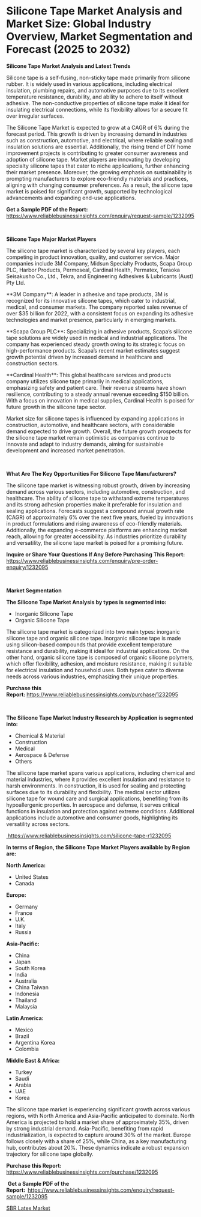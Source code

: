 <p><h1>Silicone Tape Market Analysis and Market Size: Global Industry Overview, Market Segmentation and Forecast (2025 to 2032)</h1></p><p><strong>Silicone Tape Market Analysis and Latest Trends</strong></p>
<p><p>Silicone tape is a self-fusing, non-sticky tape made primarily from silicone rubber. It is widely used in various applications, including electrical insulation, plumbing repairs, and automotive purposes due to its excellent temperature resistance, durability, and ability to adhere to itself without adhesive. The non-conductive properties of silicone tape make it ideal for insulating electrical connections, while its flexibility allows for a secure fit over irregular surfaces. </p><p>The Silicone Tape Market is expected to grow at a CAGR of 6% during the forecast period. This growth is driven by increasing demand in industries such as construction, automotive, and electrical, where reliable sealing and insulation solutions are essential. Additionally, the rising trend of DIY home improvement projects is contributing to greater consumer awareness and adoption of silicone tape. Market players are innovating by developing specialty silicone tapes that cater to niche applications, further enhancing their market presence. Moreover, the growing emphasis on sustainability is prompting manufacturers to explore eco-friendly materials and practices, aligning with changing consumer preferences. As a result, the silicone tape market is poised for significant growth, supported by technological advancements and expanding end-use applications.</p></p>
<p><strong>Get a Sample PDF of the Report:&nbsp;</strong> <a href="https://www.reliablebusinessinsights.com/enquiry/request-sample/1232095?utm_campaign=2276&utm_medium=2&utm_source=Github&utm_content=ia&utm_term=01042025&utm_id=silicone-tape">https://www.reliablebusinessinsights.com/enquiry/request-sample/1232095</a></p>
<p>&nbsp;</p>
<p><strong>Silicone Tape Major Market Players</strong></p>
<p><p>The silicone tape market is characterized by several key players, each competing in product innovation, quality, and customer service. Major companies include 3M Company, Midsun Specialty Products, Scapa Group PLC, Harbor Products, Permoseal, Cardinal Health, Permatex, Teraoka Seisakusho Co., Ltd., Tekra, and Engineering Adhesives & Lubricants (Aust) Pty Ltd.</p><p>**3M Company**: A leader in adhesive and tape products, 3M is recognized for its innovative silicone tapes, which cater to industrial, medical, and consumer markets. The company reported sales revenue of over $35 billion for 2022, with a consistent focus on expanding its adhesive technologies and market presence, particularly in emerging markets.</p><p>**Scapa Group PLC**: Specializing in adhesive products, Scapa’s silicone tape solutions are widely used in medical and industrial applications. The company has experienced steady growth owing to its strategic focus on high-performance products. Scapa’s recent market estimates suggest growth potential driven by increased demand in healthcare and construction sectors.</p><p>**Cardinal Health**: This global healthcare services and products company utilizes silicone tape primarily in medical applications, emphasizing safety and patient care. Their revenue streams have shown resilience, contributing to a steady annual revenue exceeding $150 billion. With a focus on innovation in medical supplies, Cardinal Health is poised for future growth in the silicone tape sector.</p><p>Market size for silicone tapes is influenced by expanding applications in construction, automotive, and healthcare sectors, with considerable demand expected to drive growth. Overall, the future growth prospects for the silicone tape market remain optimistic as companies continue to innovate and adapt to industry demands, aiming for sustainable development and increased market penetration.</p></p>
<p>&nbsp;</p>
<p><strong>What Are The Key Opportunities For Silicone Tape Manufacturers?</strong></p>
<p><p>The silicone tape market is witnessing robust growth, driven by increasing demand across various sectors, including automotive, construction, and healthcare. The ability of silicone tape to withstand extreme temperatures and its strong adhesion properties make it preferable for insulation and sealing applications. Forecasts suggest a compound annual growth rate (CAGR) of approximately 6% over the next five years, fueled by innovations in product formulations and rising awareness of eco-friendly materials. Additionally, the expanding e-commerce platforms are enhancing market reach, allowing for greater accessibility. As industries prioritize durability and versatility, the silicone tape market is poised for a promising future.</p></p>
<p><strong>Inquire or Share Your Questions If Any Before Purchasing This Report:</strong> <a href="https://www.reliablebusinessinsights.com/enquiry/pre-order-enquiry/1232095?utm_campaign=2276&utm_medium=2&utm_source=Github&utm_content=ia&utm_term=01042025&utm_id=silicone-tape">https://www.reliablebusinessinsights.com/enquiry/pre-order-enquiry/1232095</a></p>
<p>&nbsp;</p>
<p><strong>Market Segmentation</strong></p>
<p><strong>The Silicone Tape Market Analysis by types is segmented into:</strong></p>
<p><ul><li>Inorganic Silicone Tape</li><li>Organic Silicone Tape</li></ul></p>
<p><p>The silicone tape market is categorized into two main types: inorganic silicone tape and organic silicone tape. Inorganic silicone tape is made using silicon-based compounds that provide excellent temperature resistance and durability, making it ideal for industrial applications. On the other hand, organic silicone tape is composed of organic silicone polymers, which offer flexibility, adhesion, and moisture resistance, making it suitable for electrical insulation and household uses. Both types cater to diverse needs across various industries, emphasizing their unique properties.</p></p>
<p><strong>Purchase this Report:&nbsp;</strong><a href="https://www.reliablebusinessinsights.com/purchase/1232095?utm_campaign=2276&utm_medium=2&utm_source=Github&utm_content=ia&utm_term=01042025&utm_id=silicone-tape">https://www.reliablebusinessinsights.com/purchase/1232095</a></p>
<p>&nbsp;</p>
<p><strong>The Silicone Tape Market Industry Research by Application is segmented into:</strong></p>
<p><ul><li>Chemical & Material</li><li>Construction</li><li>Medical</li><li>Aerospace & Defense</li><li>Others</li></ul></p>
<p><p>The silicone tape market spans various applications, including chemical and material industries, where it provides excellent insulation and resistance to harsh environments. In construction, it is used for sealing and protecting surfaces due to its durability and flexibility. The medical sector utilizes silicone tape for wound care and surgical applications, benefiting from its hypoallergenic properties. In aerospace and defense, it serves critical functions in insulation and protection against extreme conditions. Additional applications include automotive and consumer goods, highlighting its versatility across sectors.</p></p>
<p><a href="https://www.reliablebusinessinsights.com/silicone-tape-r1232095?utm_campaign=2276&utm_medium=2&utm_source=Github&utm_content=ia&utm_term=01042025&utm_id=silicone-tape">&nbsp;https://www.reliablebusinessinsights.com/silicone-tape-r1232095</a></p>
<p><strong>In terms of Region, the Silicone Tape Market Players available by Region are:</strong></p>
<p>
    <p> <strong> North America: </strong>
        <ul>
            <li>United States</li>
            <li>Canada</li>
        </ul>
        </p> 
    <p> <strong> Europe: </strong>
        <ul>
            <li>Germany</li>
            <li>France</li>
            <li>U.K.</li>
            <li>Italy</li>
            <li>Russia</li>
        </ul>
        </p> 
    <p> <strong> Asia-Pacific: </strong>
        <ul>
            <li>China</li>
            <li>Japan</li>
            <li>South Korea</li>
            <li>India</li>
            <li>Australia</li>
            <li>China Taiwan</li>
            <li>Indonesia</li>
            <li>Thailand</li>
            <li>Malaysia</li>
        </ul>
        </p> 
    <p> <strong> Latin America: </strong>
        <ul>
            <li>Mexico</li>
            <li>Brazil</li>
            <li>Argentina Korea</li>
            <li>Colombia</li>
        </ul>
        </p> 
    <p> <strong> Middle East & Africa: </strong>
        <ul>
            <li>Turkey</li>
            <li>Saudi</li>
            <li>Arabia</li>
            <li>UAE</li>
            <li>Korea</li>
        </ul>
    </p>
    </p>
<p><p>The silicone tape market is experiencing significant growth across various regions, with North America and Asia-Pacific anticipated to dominate. North America is projected to hold a market share of approximately 35%, driven by strong industrial demand. Asia-Pacific, benefiting from rapid industrialization, is expected to capture around 30% of the market. Europe follows closely with a share of 25%, while China, as a key manufacturing hub, contributes about 20%. These dynamics indicate a robust expansion trajectory for silicone tape globally.</p></p>
<p><strong>Purchase this Report: </strong><a href="https://www.reliablebusinessinsights.com/purchase/1232095?utm_campaign=2276&utm_medium=2&utm_source=Github&utm_content=ia&utm_term=01042025&utm_id=silicone-tape">https://www.reliablebusinessinsights.com/purchase/1232095</a></p>
<p>&nbsp;<strong>Get a Sample PDF of the Report:&nbsp;&nbsp;</strong><a href="https://www.reliablebusinessinsights.com/enquiry/request-sample/1232095?utm_campaign=2276&utm_medium=2&utm_source=Github&utm_content=ia&utm_term=01042025&utm_id=silicone-tape">https://www.reliablebusinessinsights.com/enquiry/request-sample/1232095</a></p>
<p><strong></strong></p>
<p><p><a href="https://github.com/dmitriyvo6rog/Market-Research-Report-List-1/blob/main/sbr-latex-market.md?utm_campaign=2276&utm_medium=2&utm_source=Github&utm_content=ia&utm_term=01042025&utm_id=silicone-tape">SBR Latex Market</a></p></p>